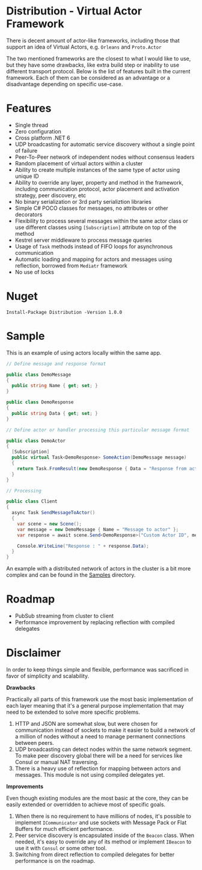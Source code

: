 # Distribution - Virtual Actor Framework

There is decent amount of actor-like frameworks, including those that support an idea of Virtual Actors, e.g. `Orleans` and `Proto.Actor` 

The two mentioned frameworks are the closest to what I would like to use, but they have some drawbacks, like extra build step or inability to use different transport protocol. 
Below is the list of features built in the current framework. 
Each of them can be considered as an advantage or a disadvantage depending on specific use-case. 

# Features

- Single thread 
- Zero configuration
- Cross platform .NET 6
- UDP broadcasting for automatic service discovery without a single point of failure 
- Peer-To-Peer network of independent nodes without consensus leaders
- Random placement of virtual actors within a cluster 
- Ability to create multiple instances of the same type of actor using unique ID 
- Ability to override any layer, property and method in the framework, including communication protocol, actor placement and activation strategy, peer discovery, etc
- No binary serialization or 3rd party serializtion libraries 
- Simple C# POCO classes for messages, no attributes or other decorators 
- Flexibility to process several messages within the same actor class or use different classes using `[Subscription]` attribute on top of the method 
- Kestrel server middleware to process message queries 
- Usage of `Task` methods instead of FIFO loops for asynchronous communication 
- Automatic loading and mapping for actors and messages using reflection, borrowed from `Mediatr` framework 
- No use of locks

# Nuget

```
Install-Package Distribution -Version 1.0.0
```

# Sample 

This is an example of using actors locally within the same app. 

```C#
// Define message and response format 

public class DemoMessage
{
  public string Name { get; set; }
}

public class DemoResponse
{
  public string Data { get; set; }
}

// Define actor or handler processing this particular message format  

public class DemoActor
{
  [Subscription]
  public virtual Task<DemoResponse> SomeAction(DemoMessage message)
  {
    return Task.FromResult(new DemoResponse { Data = "Response from actor" });
  }
}

// Processing

public class Client
{
  async Task SendMessageToActor()
  {
    var scene = new Scene();
    var message = new DemoMessage { Name = "Message to actor" };
    var response = await scene.Send<DemoResponse>("Custom Actor ID", message);

    Console.WriteLine("Response : " + response.Data);
  }
}
```

An example with a distributed network of actors in the cluster is a bit more complex and can be found in the [Samples](https://github.com/Indemos/Distribution/tree/main/Samples) directory.

# Roadmap 

- PubSub streaming from cluster to client
- Performance improvement by replacing reflection with compiled delegates

# Disclaimer

In order to keep things simple and flexible, performance was sacrificed in favor of simplicity and scalability. 

**Drawbacks**

Practically all parts of this framework use the most basic implementation of each layer meaning that it's a general purpose implementation that may need to be extended to solve more specific problems. 

1. HTTP and JSON are somewhat slow, but were chosen for communication instead of sockets to make it easier to build a network of a million of nodes without a need to manage permanent connections between peers. 
2. UDP broadcasting can detect nodes within the same network segment. To make peer discovery global there will be a need for services like Consul or manual NAT traversing.
3. There is a heavy use of reflection for mapping between actors and messages. This module is not using compiled delegates yet.

**Improvements**

Even though existing modules are the most basic at the core, they can be easily extended or overridden to achieve most of specific goals. 

1. When there is no requirement to have millions of nodes, it's possible to implement `ICommunicator` and use sockets with Message Pack or Flat Buffers for much efficient performance. 
2. Peer service discovery is encapsulated inside of the `Beacon` class. When needed, it's easy to override any of its method or implement `IBeacon` to use it with `Consul` or some other tool. 
3. Switching from direct reflection to compiled delegates for better performance is on the roadmap. 
